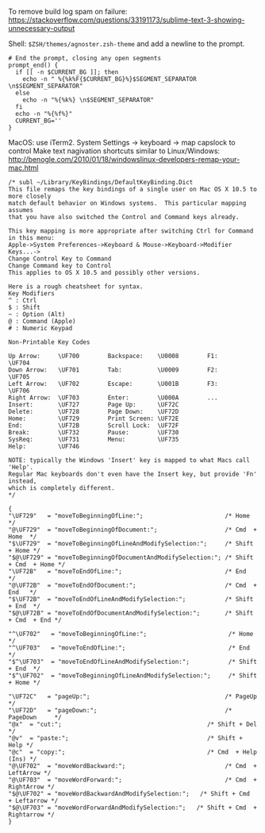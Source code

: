 
To remove build log spam on failure: https://stackoverflow.com/questions/33191173/sublime-text-3-showing-unnecessary-output

Shell:
`$ZSH/themes/agnoster.zsh-theme` and add a newline to the prompt.

    # End the prompt, closing any open segments
    prompt_end() {
      if [[ -n $CURRENT_BG ]]; then
        echo -n " %{%k%F{$CURRENT_BG}%}$SEGMENT_SEPARATOR \n$SEGMENT_SEPARATOR"
      else
        echo -n "%{%k%} \n$SEGMENT_SEPARATOR"
      fi
      echo -n "%{%f%}"
      CURRENT_BG=''
    }



MacOS:
use iTerm2.
System Settings -> keyboard -> map capslock to control
Make text nagivation shortcuts similar to Linux/Windows: http://benogle.com/2010/01/18/windowslinux-developers-remap-your-mac.html


    /* subl ~/Library/KeyBindings/DefaultKeyBinding.Dict
    This file remaps the key bindings of a single user on Mac OS X 10.5 to more closely
    match default behavior on Windows systems.  This particular mapping assumes
    that you have also switched the Control and Command keys already.

    This key mapping is more appropriate after switching Ctrl for Command in this menu:
    Apple->System Preferences->Keyboard & Mouse->Keyboard->Modifier Keys...->
    Change Control Key to Command
    Change Command key to Control
    This applies to OS X 10.5 and possibly other versions.

    Here is a rough cheatsheet for syntax.
    Key Modifiers
    ^ : Ctrl
    $ : Shift
    ~ : Option (Alt)
    @ : Command (Apple)
    # : Numeric Keypad

    Non-Printable Key Codes

    Up Arrow:     \UF700        Backspace:    \U0008        F1:           \UF704
    Down Arrow:   \UF701        Tab:          \U0009        F2:           \UF705
    Left Arrow:   \UF702        Escape:       \U001B        F3:           \UF706
    Right Arrow:  \UF703        Enter:        \U000A        ...
    Insert:       \UF727        Page Up:      \UF72C
    Delete:       \UF728        Page Down:    \UF72D
    Home:         \UF729        Print Screen: \UF72E
    End:          \UF72B        Scroll Lock:  \UF72F
    Break:        \UF732        Pause:        \UF730
    SysReq:       \UF731        Menu:         \UF735
    Help:         \UF746

    NOTE: typically the Windows 'Insert' key is mapped to what Macs call 'Help'.
    Regular Mac keyboards don't even have the Insert key, but provide 'Fn' instead,
    which is completely different.
    */

    {
    "\UF729"   = "moveToBeginningOfLine:";                       /* Home         */
    "@\UF729"  = "moveToBeginningOfDocument:";                   /* Cmd  + Home  */
    "$\UF729"  = "moveToBeginningOfLineAndModifySelection:";     /* Shift + Home */
    "$@\UF729" = "moveToBeginningOfDocumentAndModifySelection:"; /* Shift + Cmd  + Home */
    "\UF72B"   = "moveToEndOfLine:";                             /* End          */
    "@\UF72B"  = "moveToEndOfDocument:";                         /* Cmd  + End   */
    "$\UF72B"  = "moveToEndOfLineAndModifySelection:";           /* Shift + End  */
    "$@\UF72B" = "moveToEndOfDocumentAndModifySelection:";       /* Shift + Cmd  + End */

    "^\UF702"   = "moveToBeginningOfLine:";                       /* Home         */
    "^\UF703"   = "moveToEndOfLine:";                             /* End          */
    "$^\UF703"  = "moveToEndOfLineAndModifySelection:";           /* Shift + End  */
    "$^\UF702"  = "moveToBeginningOfLineAndModifySelection:";     /* Shift + Home */

    "\UF72C"   = "pageUp:";                                      /* PageUp       */
    "\UF72D"   = "pageDown:";                                    /* PageDown     */
    "@x"  = "cut:";                                         /* Shift + Del  */
    "@v"  = "paste:";                                       /* Shift + Help */
    "@c"  = "copy:";                                        /* Cmd  + Help (Ins) */
    "@\UF702"  = "moveWordBackward:";                            /* Cmd  + LeftArrow */
    "@\UF703"  = "moveWordForward:";                             /* Cmd  + RightArrow */
    "$@\UF702" = "moveWordBackwardAndModifySelection:";   /* Shift + Cmd  + Leftarrow */
    "$@\UF703" = "moveWordForwardAndModifySelection:";   /* Shift + Cmd  + Rightarrow */
    }
